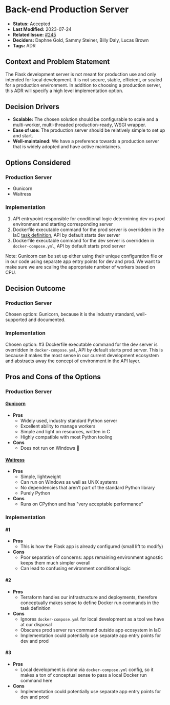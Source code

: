 # Back-end Production Server

- **Status:** Accepted <!-- REQUIRED -->
- **Last Modified:** 2023-07-24 <!-- REQUIRED -->
- **Related Issue:** [#245](https://github.com/HHS/grants-equity/issues/245) <!-- RECOMMENDED -->
- **Deciders:** Daphne Gold, Sammy Steiner, Billy Daly, Lucas Brown <!-- REQUIRED -->
- **Tags:** ADR <!-- OPTIONAL -->

## Context and Problem Statement

The Flask development server is not meant for production use and only intended for local development. It is not secure, stable, efficient, or scaled for a production environment. In addition to choosing a production server, this ADR will specify a high level implementation option.

## Decision Drivers <!-- RECOMMENDED -->
- **Scalable:** The chosen solution should be configurable to scale and a multi-worker, multi-threaded production-ready, WSGI wrapper.
- **Ease of use:** The production server should be relatively simple to set up and start.
- **Well-maintained:** We have a preference towards a production server that is widely adopted and have active maintainers.

## Options Considered

### Production Server
- Gunicorn
- Waitress

### Implementation
1. API entrypoint responsible for conditional logic determining dev vs prod environment and starting corresponding server
2. Dockerfile executable command for the prod server is overridden in the IaC [task definition](https://docs.aws.amazon.com/AmazonECS/latest/developerguide/task_definition_parameters.html), API by default starts dev server
3. Dockerfile executable command for the dev server is overridden in `docker-compose.yml`, API by default starts prod server

Note: Gunicorn can be set up either using their unique configuration file or in our code using separate app entry points for dev and prod. We want to make sure we are scaling the appropriate number of workers based on CPU.

## Decision Outcome <!-- REQUIRED -->

### Production Server

Chosen option: Gunicorn, because it is the industry standard, well-supported and documented.

### Implementation

Chosen option: #3 Dockerfile executable command for the dev server is overridden in `docker-compose.yml`, API by default starts prod server. This is because it makes the most sense in our current development ecosystem and abstracts away the concept of environment in the API layer.

## Pros and Cons of the Options <!-- OPTIONAL -->

### Production Server
#### [Gunicorn](https://gunicorn.org/)

- **Pros**
  - Widely used, industry standard Python server
  - Excellent ability to manage workers
  - Simple and light on resources, written in C
  - Highly compatible with most Python tooling
- **Cons**
  - Does not run on Windows 🧐

#### [Waitress](https://github.com/Pylons/waitress)

- **Pros**
  - Simple, lightweight
  - Can run on Windows as well as UNIX systems
  - No dependencies that aren't part of the standard Python library
  - Purely Python
- **Cons**
  - Runs on CPython and has "very acceptable performance"

### Implementation
#### #1

- **Pros**
  - This is how the Flask app is already configured (small lift to modify)
- **Cons**
  - Poor separation of concerns: apps remaining environment agnostic keeps them much simpler overall
  - Can lead to confusing environment conditional logic

#### #2

- **Pros**
  - Terraform handles our infrastructure and deployments, therefore conceptually makes sense to define Docker run commands in the task definition
- **Cons**
  - Ignores `docker-compose.yml` for local development as a tool we have at our disposal
  - Obscures prod server run command outside app ecosystem in IaC
  - Implementation could potentially use separate app entry points for dev and prod

#### #3

- **Pros**
  - Local development is done via `docker-compose.yml` config, so it makes a ton of conceptual sense to pass a local Docker run command here
- **Cons**
  - Implementation could potentially use separate app entry points for dev and prod

